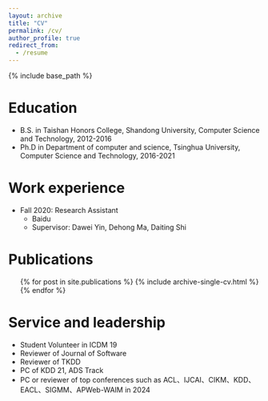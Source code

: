 ```yaml
---
layout: archive
title: "CV"
permalink: /cv/
author_profile: true
redirect_from:
  - /resume
---
```


{% include base_path %}

Education
======
* B.S. in Taishan Honors College, Shandong University, Computer Science and Technology, 2012-2016
* Ph.D in Department of computer and science, Tsinghua University, Computer Science and Technology, 2016-2021 

Work experience
======
* Fall 2020: Research Assistant
  * Baidu 
  * Supervisor: Dawei Yin, Dehong Ma, Daiting Shi


Publications
======
  <ul>{% for post in site.publications %}
    {% include archive-single-cv.html %}
  {% endfor %}</ul>
<!--   
Teaching
======
  <ul>{% for post in site.teaching %}
    {% include archive-single-cv.html %}
  {% endfor %}</ul> -->
  
Service and leadership
======
* Student Volunteer in ICDM 19
* Reviewer of Journal of Software 
* Reviewer of TKDD 
* PC of KDD 21, ADS Track
* PC or reviewer of top conferences such as ACL、IJCAI、CIKM、KDD、EACL、SIGMM、APWeb-WAIM in 2024 
